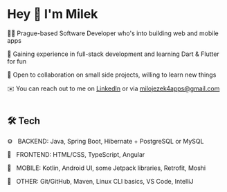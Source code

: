 # Hey 👋 I'm Milek

👨‍💻 Prague-based Software Developer who's into building web and mobile apps

🌱 Gaining experience in full-stack development and learning Dart & Flutter for fun

💪 Open to collaboration on small side projects, willing to learn new things

✉️ You can reach out to me on [LinkedIn](https://www.linkedin.com/in/miloslav-jezek/) or via milojezek4apps@gmail.com
<br/>
<br/>

## 🛠️ Tech 
⚙️ $~$ BACKEND: Java, Spring Boot, Hibernate + PostgreSQL or MySQL

🎨 $~$ FRONTEND: HTML/CSS, TypeScript, Angular

📱 $~$ MOBILE: Kotlin, Android UI, some Jetpack libraries, Retrofit, Moshi

🔨 $~$ OTHER: Git/GitHub, Maven, Linux CLI basics, VS Code, IntelliJ



<!---
milojezek/milojezek is a ✨ special ✨ repository because its `README.md` (this file) appears on your GitHub profile.
You can click the Preview link to take a look at your changes.
--->


